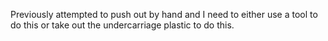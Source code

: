 Previously attempted to push out by hand and I need to either use a tool to do this or take out the undercarriage plastic to do this. 